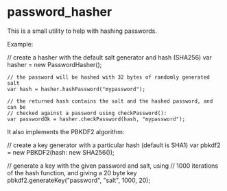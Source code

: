 password_hasher
===============

This is a small utility to help with hashing passwords.

Example:

  // create a hasher with the default salt generator and hash (SHA256)
	var hasher = new PasswordHasher();

	// the password will be hashed with 32 bytes of randomly generated salt
	var hash = hasher.hashPassword("mypassword");

	// the returned hash contains the salt and the hashed password, and can be
	// checked against a password using checkPassword():
	var passwordOk = hasher.checkPassword(hash, "mypassword");

It also implements the PBKDF2 algorithm:
 
  // create a key generator with a particular hash (default is SHA1)
  var pbkdf2 = new PBKDF2(hash: new SHA256());
  
  // generate a key with the given password and salt, using
  // 1000 iterations of the hash function, and giving a 20 byte key
  pbkdf2.generateKey("password", "salt", 1000, 20);
  